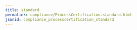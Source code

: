 ```yaml
---
title: standard
permalink: compliance/ProcessCertification.standard.html
jsonid: compliance_processcertification_standard
---
```

